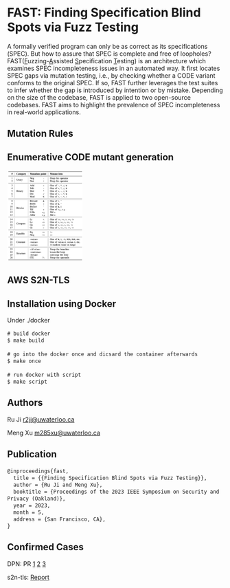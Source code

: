 # FAST: Finding Specification Blind Spots via Fuzz Testing
A formally verified program can only be as correct as its specifications (<span class="smallcaps">SPEC</span>). But how to assure that <span class="smallcaps">SPEC</span> is complete and free of loopholes?
FAST(<ins>F</ins>uzzing-<ins>A</ins>ssisted <ins>S</ins>pecification <ins>T</ins>esting) is an architecture which examines <span class="smallcaps">SPEC</span> incompleteness issues in an automated way. It first locates <span class="smallcaps">SPEC</span> gaps via mutation testing, i.e., by checking whether a <span class="smallcaps">CODE</span> variant conforms to the original <span class="smallcaps">SPEC</span>. If so, FAST further leverages the test suites to infer whether the gap is introduced by intention or by mistake. Depending on the size of the codebase, FAST is applied to two open-source codebases. FAST aims to highlight the prevalence of <span class="smallcaps">SPEC</span> incompleteness in real-world applications.


## Mutation Rules



## Enumerative <span class="smallcaps">CODE</span> mutant generation

<img src="/fig/mutation_rule.png"  width=35% height=35%>


## AWS S2N-TLS



## Installation using Docker

Under ./docker
~~~~{.sh}
# build docker
$ make build

# go into the docker once and dicsard the container afterwards
$ make once

# run docker with script
$ make script
~~~~

## Authors

Ru Ji <r2ji@uwaterloo.ca>

Meng Xu <m285xu@uwaterloo.ca>

## Publication

```
@inproceedings{fast,
  title = {{Finding Specification Blind Spots via Fuzz Testing}},
  author = {Ru Ji and Meng Xu},
  booktitle = {Proceedings of the 2023 IEEE Symposium on Security and Privacy (Oakland)},
  year = 2023,
  month = 5,
  address = {San Francisco, CA},
}
```

## Confirmed Cases

DPN: PR [1](https://github.com/diem/diem/pull/10152) [2](https://github.com/diem/diem/pull/10176) [3](https://github.com/diem/diem/pull/10178)

s2n-tls: [Report](https://mesquite-train-690.notion.site/Missing-specs-in-s2n-tls-90e3e6221e8b42ce84c788491cdc2a3f)

